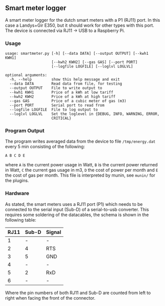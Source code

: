 Smart meter logger
------------------
A smart meter logger for the dutch smart meters with a P1 (RJ11) port. In this
case a Landys+Gir E350, but it should work for other types with this port. The
device is connected via RJ11 -> USB to a Raspberry Pi.

### Usage ###

    usage: smartmeter.py [-h] [--data DATA] [--output OUTPUT] [--kwh1 KWH1]
                         [--kwh2 KWH2] [--gas GAS] [--port PORT]
                         [--logfile LOGFILE] [--loglvl LOGLVL]
    
    optional arguments:
      -h, --help         show this help message and exit
      --data DATA        Read data from file, for testing
      --output OUTPUT    File to write output to
      --kwh1 KWH1        Price of a kWh at low tariff
      --kwh2 KWH2        Price of a kWh at high tariff
      --gas GAS          Price of a cubic meter of gas (m3)
      --port PORT        Serial port to read from
      --logfile LOGFILE  File to log output to
      --loglvl LOGLVL    Set the loglevel in {DEBUG, INFO, WARNING, ERROR,
                         CRITICAL}

### Program Output ###
The program writes averaged data from the device to file `/tmp/energy.dat`
every 5 min consisting of the following:

    A B C D E

where `A` is the current power usage in Watt, `B` is the current power returned
in Watt, `C` the current gas usage in m3, `D` the cost of power per month and
`E` the cost of gas per month. This file is interpreted by munin, see `munin/`
for the plugins.

### Hardware ###
As stated, the smart meters uses a RJ11 port (P1) which needs to be connected
to the serial input (Sub-D) of a serial-to-usb converter. This requires some
soldering of the datacables, the schema is shown in the following table:

| RJ11 | Sub-D | Signal |
|------|-------|--------|
| 1    | -     | -      |
| 2    | 4     | RTS    |
| 3    | 5     | GND    |
| 4    | -     | -      |
| 5    | 2     | RxD    |
| 6    | -     | -      |

Where the pin numbers of both RJ11 and Sub-D are counted from left to right
when facing the front of the connector.
